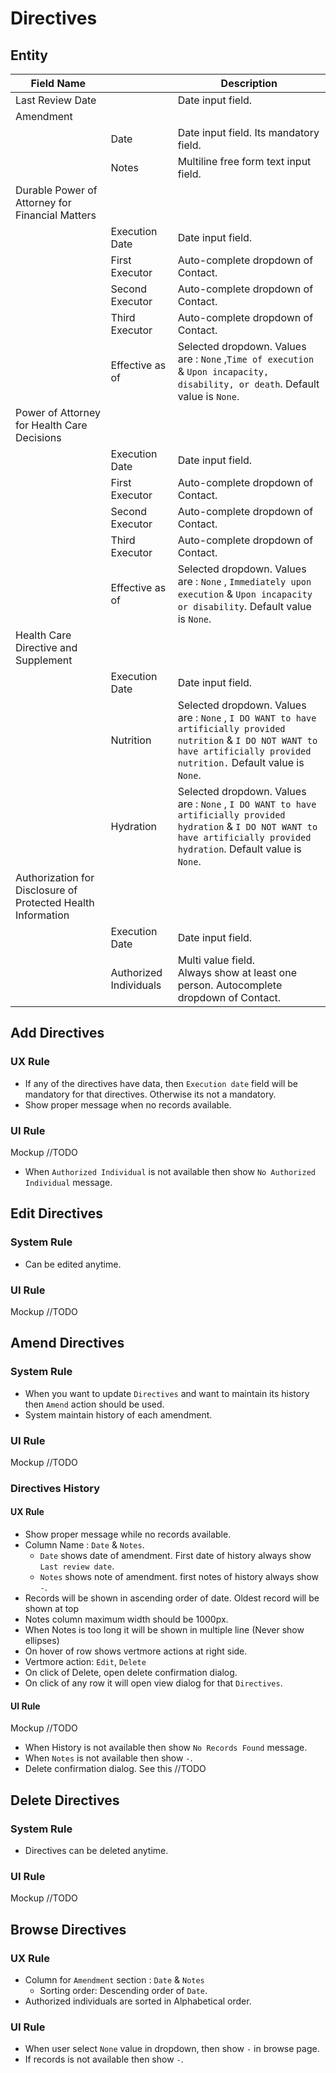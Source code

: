 # Directives

## Entity

| Field Name                                                   |                        | Description                                                  |
| ------------------------------------------------------------ | ---------------------- | ------------------------------------------------------------ |
| Last Review Date                                             |                        | Date input field.                                            |
| Amendment                                                    |                        |                                                              |
|                                                              | Date                   | Date input field. Its mandatory field.                       |
|                                                              | Notes                  | Multiline free form text input field.                        |
| Durable Power of Attorney for Financial Matters              |                        |                                                              |
|                                                              | Execution Date         | Date input field.                                            |
|                                                              | First Executor         | Auto-complete dropdown of Contact.                           |
|                                                              | Second Executor        | Auto-complete dropdown of Contact.                           |
|                                                              | Third Executor         | Auto-complete dropdown of Contact.                           |
|                                                              | Effective as of        | Selected dropdown. Values are : `None`  ,`Time of execution` & `Upon incapacity, disability, or death`. Default value is `None`. |
| Power of Attorney for Health Care Decisions                  |                        |                                                              |
|                                                              | Execution Date         | Date input field.                                            |
|                                                              | First Executor         | Auto-complete dropdown of Contact.                           |
|                                                              | Second Executor        | Auto-complete dropdown of Contact.                           |
|                                                              | Third Executor         | Auto-complete dropdown of Contact.                           |
|                                                              | Effective as of        | Selected dropdown. Values are : `None`  , `Immediately upon execution` & `Upon incapacity or disability`. Default value is `None`. |
| Health Care Directive and Supplement                         |                        |                                                              |
|                                                              | Execution Date         | Date input field.                                            |
|                                                              | Nutrition              | Selected dropdown. Values are : `None`  , `I DO WANT to have artificially provided nutrition` & `I DO NOT WANT to have artificially provided nutrition.` Default value is `None`. |
|                                                              | Hydration              | Selected dropdown. Values are : `None`  , `I DO WANT to have artificially provided hydration` & `I DO NOT WANT to have artificially provided hydration`. Default value is `None`. |
| Authorization for Disclosure of Protected Health Information |                        |                                                              |
|                                                              | Execution Date         | Date input field.                                            |
|                                                              | Authorized Individuals | Multi value field.<br /> Always show at least one person. Autocomplete dropdown of Contact. |



## Add Directives

### UX Rule

- If any of the directives have data, then `Execution date` field will be mandatory for that directives. Otherwise its not a mandatory.
- Show proper message when no records available.

### UI Rule

Mockup //TODO

- When `Authorized Individual` is not available then show `No Authorized Individual` message.



## Edit Directives

### System Rule

- Can be edited anytime.

### UI Rule

Mockup //TODO



## Amend Directives

### System Rule

- When you want to update `Directives` and want to maintain its history then `Amend` action should be used.
- System maintain history of each amendment.

### UI Rule

Mockup  //TODO

### Directives History

#### UX Rule

- Show proper message while no records available.
- Column Name : `Date` & `Notes`.
  -  `Date` shows date of amendment. First date of history always show `Last review date`.
  - `Notes` shows note of amendment. first notes of history always show `-`.
- Records will be shown in ascending order of date. Oldest record will be shown at top
- Notes column maximum width should be 1000px.
- When Notes is too long it will be shown in multiple line (Never show ellipses)
- On hover of row shows vertmore actions at right side.
- Vertmore action: `Edit`, `Delete`
- On click of Delete, open delete confirmation dialog.
- On click of any row it will open view dialog for that `Directives`.

#### UI Rule

Mockup //TODO

- When History is not available then show `No Records Found` message.
- When `Notes` is not available then show `-`.
- Delete confirmation dialog. See this //TODO



## Delete Directives

### System Rule

- Directives can be deleted anytime.

### UI Rule

Mockup //TODO



## Browse Directives

### UX Rule

- Column for `Amendment` section : `Date` & `Notes`
  - Sorting order: Descending order of `Date`.
- Authorized individuals are sorted in Alphabetical order.

### UI Rule

- When user select `None` value in dropdown, then show `-` in browse page.
- If records is not available then show `-`.
